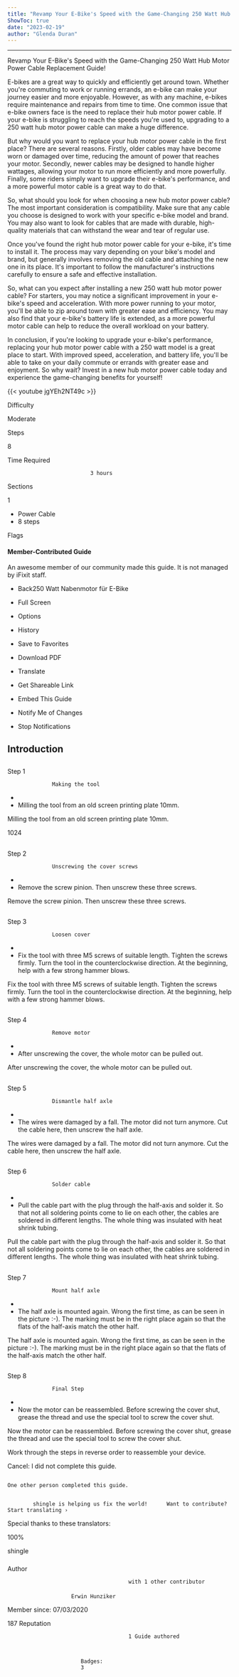 ```yaml
---
title: "Revamp Your E-Bike's Speed with the Game-Changing 250 Watt Hub Motor Power Cable Replacement Guide!"
ShowToc: true 
date: "2023-02-19"
author: "Glenda Duran"
---
```

*****
Revamp Your E-Bike's Speed with the Game-Changing 250 Watt Hub Motor Power Cable Replacement Guide!

E-bikes are a great way to quickly and efficiently get around town. Whether you're commuting to work or running errands, an e-bike can make your journey easier and more enjoyable. However, as with any machine, e-bikes require maintenance and repairs from time to time. One common issue that e-bike owners face is the need to replace their hub motor power cable. If your e-bike is struggling to reach the speeds you're used to, upgrading to a 250 watt hub motor power cable can make a huge difference.

But why would you want to replace your hub motor power cable in the first place? There are several reasons. Firstly, older cables may have become worn or damaged over time, reducing the amount of power that reaches your motor. Secondly, newer cables may be designed to handle higher wattages, allowing your motor to run more efficiently and more powerfully. Finally, some riders simply want to upgrade their e-bike's performance, and a more powerful motor cable is a great way to do that.

So, what should you look for when choosing a new hub motor power cable? The most important consideration is compatibility. Make sure that any cable you choose is designed to work with your specific e-bike model and brand. You may also want to look for cables that are made with durable, high-quality materials that can withstand the wear and tear of regular use.

Once you've found the right hub motor power cable for your e-bike, it's time to install it. The process may vary depending on your bike's model and brand, but generally involves removing the old cable and attaching the new one in its place. It's important to follow the manufacturer's instructions carefully to ensure a safe and effective installation.

So, what can you expect after installing a new 250 watt hub motor power cable? For starters, you may notice a significant improvement in your e-bike's speed and acceleration. With more power running to your motor, you'll be able to zip around town with greater ease and efficiency. You may also find that your e-bike's battery life is extended, as a more powerful motor cable can help to reduce the overall workload on your battery.

In conclusion, if you're looking to upgrade your e-bike's performance, replacing your hub motor power cable with a 250 watt model is a great place to start. With improved speed, acceleration, and battery life, you'll be able to take on your daily commute or errands with greater ease and enjoyment. So why wait? Invest in a new hub motor power cable today and experience the game-changing benefits for yourself!

{{< youtube jgYEh2NT49c >}} 







Difficulty
 



Moderate         
 








Steps
 
8
 



Time Required
 

                              3 hours            
 


Sections
 
1
 
- Power Cable
 - 8 steps

 




Flags
 
#### Member-Contributed Guide
 
An awesome member of our community made this guide. It is not managed by iFixit staff.
 
- Back250 Watt Nabenmotor für E-Bike
 - Full Screen
 - Options

 
- History
 - Save to Favorites
 - Download PDF
 - Translate
 - Get Shareable Link
 - Embed This Guide
 - Notify Me of Changes
 - Stop Notifications

 
## Introduction
 
## 

Step 1

                  Making the tool               


 
- 
 - Milling the tool from an old screen printing plate 10mm.

 
Milling the tool from an old screen printing plate 10mm.
 
1024
 
## 

Step 2

                  Unscrewing the cover screws               


 
- 
 - Remove the screw pinion. Then unscrew these three screws.

 
Remove the screw pinion. Then unscrew these three screws.
 
## 

Step 3

                  Loosen cover               


 
- 
 - Fix the tool with three M5 screws of suitable length. Tighten the screws firmly. Turn the tool in the counterclockwise direction. At the beginning, help with a few strong hammer blows.

 
Fix the tool with three M5 screws of suitable length. Tighten the screws firmly. Turn the tool in the counterclockwise direction. At the beginning, help with a few strong hammer blows.
 
## 

Step 4

                  Remove motor               


 
- 
 - After unscrewing the cover, the whole motor can be pulled out.

 
After unscrewing the cover, the whole motor can be pulled out.
 
## 

Step 5

                  Dismantle half axle               


 
- 
 - The wires were damaged by a fall. The motor did not turn anymore. Cut the cable here, then unscrew the half axle.

 
The wires were damaged by a fall. The motor did not turn anymore. Cut the cable here, then unscrew the half axle.
 
## 

Step 6

                  Solder cable               


 
- 
 - Pull the cable part with the plug through the half-axis and solder it. So that not all soldering points come to lie on each other, the cables are soldered in different lengths. The whole thing was insulated with heat shrink tubing.

 
Pull the cable part with the plug through the half-axis and solder it. So that not all soldering points come to lie on each other, the cables are soldered in different lengths. The whole thing was insulated with heat shrink tubing.
 
## 

Step 7

                  Mount half axle               


 
- 
 - The half axle is mounted again. Wrong the first time, as can be seen in the picture :-). The marking must be in the right place again so that the flats of the half-axis match the other half.

 
The half axle is mounted again. Wrong the first time, as can be seen in the picture :-). The marking must be in the right place again so that the flats of the half-axis match the other half.
 
## 

Step 8

                  Final Step               


 
- 
 - Now the motor can be reassembled. Before screwing the cover shut, grease the thread and use the special tool to screw the cover shut.

 
Now the motor can be reassembled. Before screwing the cover shut, grease the thread and use the special tool to screw the cover shut.
 
Work through the steps in reverse order to reassemble your device.
 

Cancel: I did not complete this guide.

 

                                                                                          One other person completed this guide.                                             
 

            shingle is helping us fix the world!      Want to contribute?      Start translating › 

 
Special thanks to these translators: 
 
100%
 
shingle
 
### 
Author

 

                                          with 1 other contributor 
 
#### 

                        Erwin Hunziker                     

 
Member since: 07/03/2020
 
187 Reputation
 

                                          1 Guide authored                  
 


                           Badges:
                           3


 




